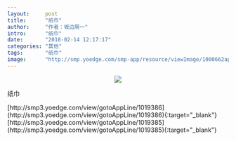 ```yaml
---
layout:     post
title:      "纸巾"
author:     "作者：坂边周一"
intro:      "纸巾"
date:       "2018-02-14 12:17:17"
categories: "其他"
tags:       "纸巾"
image:      "http://smp.yoedge.com/smp-app/resource/viewImage/1000662appline.png"
---
```

<div style="text-align: center">
<p><img src="http://smp.yoedge.com/smp-app/resource/viewImage/1000662appline.png"/></p>
</div>
<p class="post-meta">
<span>纸巾</span>
</p>
[http://smp3.yoedge.com/view/gotoAppLine/1019386](http://smp3.yoedge.com/view/gotoAppLine/1019386){:target="_blank"}
[http://smp3.yoedge.com/view/gotoAppLine/1019385](http://smp3.yoedge.com/view/gotoAppLine/1019385){:target="_blank"}


